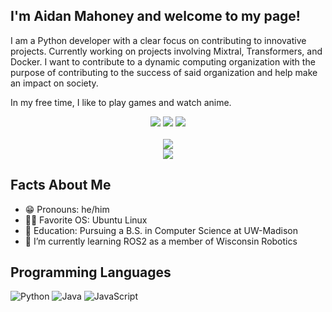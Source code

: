 ## I'm Aidan Mahoney and welcome to my page! ##
I am a Python developer with a clear focus on contributing to innovative projects. Currently working on projects involving Mixtral, Transformers, and Docker. I want to contribute to a dynamic computing organization with the purpose of contributing to the success of said organization and help make an impact on society.

In my free time, I like to play games and watch anime.

<p align="center"> 
<a href="https://www.linkedin.com/in/aidan-michael-mahoney/" alt="LinkedIn">
        <img src="https://img.shields.io/badge/Linkedin-blue?style=for-the-badge&logo=linkedin&logoColor=white" /></a>
<a href="https://www.aidanmahoney.tech/" alt="Portfolio">
        <img src="https://img.shields.io/badge/Portfolio-orange?style=for-the-badge&logo=website&logoColor=white" /></a>
<a href="mailto:aidanmahoneyemail@gmail.com" alt="Portfolio">
        <img src="https://img.shields.io/badge/Gmail-red?style=for-the-badge&logo=gmail&logoColor=white" /></a>
<br><br>
<img src= "https://streak-stats.demolab.com?user=aidanmahoney&theme=github-light&hide_border=true&date_format=%5BY%20%5DM%20j"/>
<br>
<!-- <img src="https://github-readme-stats.vercel.app/api?username=kev-odin&show_icons=true&hide=issues" />
<br> -->
<img src="https://github-readme-stats.vercel.app/api/top-langs/?username=aidanmahoney&layout=compact" /> 
</p>

## Facts About Me ##
- 😁 Pronouns: he/him  
- 👨‍💻 Favorite OS: Ubuntu Linux
- 📖 Education: Pursuing a B.S. in Computer Science at UW-Madison
- 🌱 I’m currently learning ROS2 as a member of Wisconsin Robotics

## Programming Languages ##
![Python](https://img.shields.io/badge/Python-grey?style=for-the-badge&logo=python&logoColor=white)
![Java](https://img.shields.io/badge/Java-grey?style=for-the-badge&logo=openjdk&logoColor=white)
![JavaScript](https://img.shields.io/badge/JavaScript-grey?style=for-the-badge&logo=javascript&logoColor=white)
